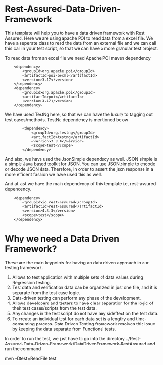 # Rest-Assured-Data-Driven-Framework

This template will help you to have a data driven framework with Rest Assured. Here we are using apache POI to read data from a excel file. We have a seperate class to read the data from an external file and we can call this call in your test script, so that we can have a more granular test project.

To read data from an excel file we need Apache POI maven dependency

        <dependency>
            <groupId>org.apache.poi</groupId>
            <artifactId>poi-ooxml</artifactId>
            <version>3.17</version>
        </dependency>
        <dependency>
            <groupId>org.apache.poi</groupId>
            <artifactId>poi</artifactId>
            <version>3.17</version>
        </dependency>

We have used TestNg here, so that we can have the luxury to tagging out test cases/methods. TestNg dependency is mentioned below

            <dependency>
                <groupId>org.testng</groupId>
                <artifactId>testng</artifactId>
                <version>7.3.0</version>
                <scope>test</scope>
            </dependency>

And also, we have used the JsonSimple dependecy as well. JSON simple is a simple Java based toolkit for JSON. You can use JSON.simple to encode or decode JSON data. Therefore, in order to assert the json response in a more efficent fashion we have used this as well.

And at last we have the main dependency of this template i.e, rest-assured dependency.

        <dependency>
            <groupId>io.rest-assured</groupId>
            <artifactId>rest-assured</artifactId>
            <version>4.3.3</version>
            <scope>test</scope>
        </dependency>

# Why we need a Data Driven Framework? 

These are the main keypoints for having an data driven approach in our testing framework.

1. Allows to test application with multiple sets of data values during Regression testing.
2. Test data and verification data can be organized in just one file, and it is separate from the test case logic.
3. Data-driven testing can perform any phase of the development.
4. Allows developers and testers to have clear separation for the logic of their test cases/scripts from the test data.
5. Any changes in the test script do not have any sideffect on the test data.
6. To create an individual test for each data set is a lengthy and time-consuming process. Data Driven Testing framework resolves this issue by keeping the data separate from Functional tests.

In order to run the test, we just have to go into the directory ../Rest-Assured-Data-Driven-Framework/DataDrivenFramework-RestAssured and run the command

mvn -Dtest=ReadFile test







